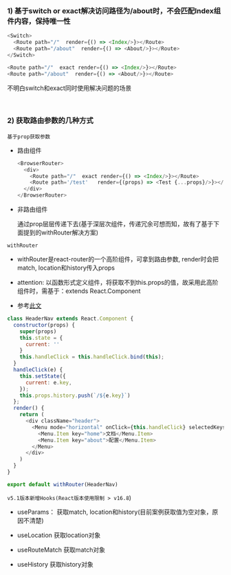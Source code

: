 
### 1) 基于switch or exact解决访问路径为/about时，不会匹配Index组件内容，保持唯一性

````javaScript
<Switch>
  <Route path="/"  render={() => <Index/>}></Route>
  <Route path="/about"  render={() => <About/>}></Route>
</Switch>
````

````javaScript
<Route path="/"  exact render={() => <Index/>}></Route>
<Route path="/about"  render={() => <About/>}></Route>
````
不明白switch和exact同时使用解决问题的场景

<br/>

### 2) 获取路由参数的几种方式  

`基于prop获取参数`

* 路由组件
  ````javaScript
  <BrowserRouter>
    <div>
      <Route path="/"  exact render={() => <Index/>}></Route>
      <Route path='/test'   render={(props) => <Test {...props}/>}></Route>
    </div>
  </BrowserRouter>
  ````

* 非路由组件

  通过prop层层传递下去(基于深层次组件，传递冗余可想而知，故有了基于下面提到的withRouter解决方案)


`withRouter`  

* withRouter是react-router的一个高阶组件，可拿到路由参数, render时会把match, location和history传入props

* attention: 以函数形式定义组件，将获取不到this.props的值，故采用此高阶组件时，需基于：extends React.Component

* 参考[此文](https://segmentfault.com/q/1010000015964411)

````javaScript
class HeaderNav extends React.Component {
  constructor(props) {
    super(props)
    this.state = {
      current: ''
    }
    this.handleClick = this.handleClick.bind(this);
  }
  handleClick(e) {
    this.setState({
      current: e.key,
    });
    this.props.history.push(`/${e.key}`)
  };
  render() {
    return (
      <div className="header">
        <Menu mode="horizontal" onClick={this.handleClick} selectedKeys={[this.state.current]}>
          <Menu.Item key="home">文档</Menu.Item>
          <Menu.Item key="about">配置</Menu.Item>
        </Menu>
      </div>
    )
  }
}

export default withRouter(HeaderNav)
````

`v5.1版本新增Hooks(React版本使用限制 > v16.8`)

  * useParams： 获取match, location和history(目前案例获取值为空对象，原因不清楚)

  * useLocation 获取location对象

  * useRouteMatch 获取match对象

  * useHistory 获取history对象


<br/>


